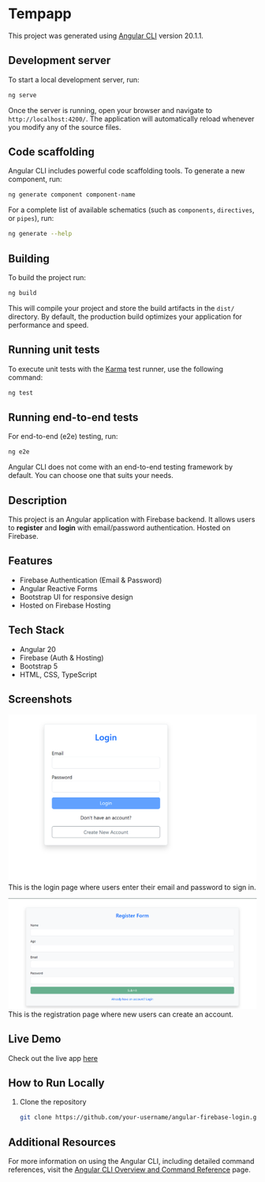 # Tempapp

This project was generated using [Angular CLI](https://github.com/angular/angular-cli) version 20.1.1.

## Development server

To start a local development server, run:

```bash
ng serve
```

Once the server is running, open your browser and navigate to `http://localhost:4200/`. The application will automatically reload whenever you modify any of the source files.

## Code scaffolding

Angular CLI includes powerful code scaffolding tools. To generate a new component, run:

```bash
ng generate component component-name
```

For a complete list of available schematics (such as `components`, `directives`, or `pipes`), run:

```bash
ng generate --help
```

## Building

To build the project run:

```bash
ng build
```

This will compile your project and store the build artifacts in the `dist/` directory. By default, the production build optimizes your application for performance and speed.

## Running unit tests

To execute unit tests with the [Karma](https://karma-runner.github.io) test runner, use the following command:

```bash
ng test
```

## Running end-to-end tests

For end-to-end (e2e) testing, run:

```bash
ng e2e
```

Angular CLI does not come with an end-to-end testing framework by default. You can choose one that suits your needs.


## Description
This project is an Angular application with Firebase backend. It allows users to **register** and **login** with email/password authentication. Hosted on Firebase.

## Features
- Firebase Authentication (Email & Password)
- Angular Reactive Forms
- Bootstrap UI for responsive design
- Hosted on Firebase Hosting

## Tech Stack
- Angular 20
- Firebase (Auth & Hosting)
- Bootstrap 5
- HTML, CSS, TypeScript

## Screenshots
![Login Page](login.png)
This is the login page where users enter their email and password to sign in.  

![Registration Page](Registration.png)
This is the registration page where new users can create an account.

## Live Demo
Check out the live app [here](https://application-form-98df6.web.app)

## How to Run Locally
1. Clone the repository  
   ```bash
   git clone https://github.com/your-username/angular-firebase-login.git

## Additional Resources

For more information on using the Angular CLI, including detailed command references, visit the [Angular CLI Overview and Command Reference](https://angular.dev/tools/cli) page.



